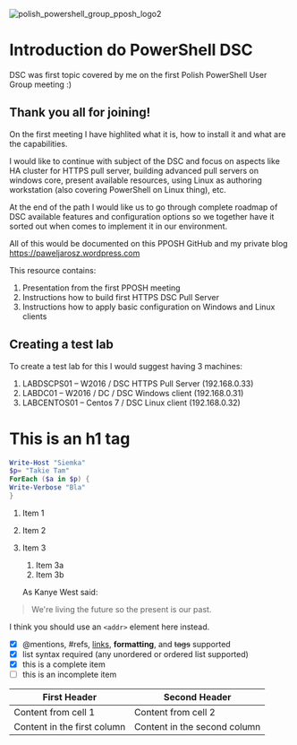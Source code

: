 ![polish_powershell_group_pposh_logo2](https://cloud.githubusercontent.com/assets/19157221/25561611/52b4cd36-2d70-11e7-8c8f-907dfd947524.png)

# Introduction do PowerShell DSC

DSC was first topic covered by me on the first Polish PowerShell User Group meeting :) 

## Thank you all for joining!

On the first meeting I have highlited what it is, how to install it and what are the capabilities.

I would like to continue with subject of the DSC and focus on aspects like HA cluster for HTTPS pull server, building advanced pull servers on windows core, present available resources, using Linux as authoring workstation (also covering  PowerShell on Linux thing), etc.

At the end of the path I would like us to go through complete roadmap of DSC available features and configuration options so we together have it sorted out when comes to implement it in our environment.

All of this would be documented on this PPOSH GitHub and my private blog https://paweljarosz.wordpress.com

This resource contains:
1. Presentation from the first PPOSH meeting
2. Instructions how to build first HTTPS DSC Pull Server
3. Instructions how to apply basic configuration on Windows and Linux clients

## Creating a test lab

To create a test lab for this I would suggest having 3 machines:

1. LABDSCPS01 – W2016 / DSC HTTPS Pull Server (192.168.0.33)
2. LABDC01 – W2016 / DC / DSC Windows client (192.168.0.31)
3. LABCENTOS01 – Centos 7 / DSC Linux client (192.168.0.32)

# This is an h1 tag
```powershell
Write-Host "Siemka"
$p= "Takie Tam"
ForEach ($a in $p) {
Write-Verbose "Bla"
}
```

1. Item 1
1. Item 2
1. Item 3
   1. Item 3a
   1. Item 3b
   
   As Kanye West said:

> We're living the future so
> the present is our past.

I think you should use an
`<addr>` element here instead.

- [x] @mentions, #refs, [links](), **formatting**, and <del>tags</del> supported
- [x] list syntax required (any unordered or ordered list supported)
- [x] this is a complete item
- [ ] this is an incomplete item

First Header | Second Header
------------ | -------------
Content from cell 1 | Content from cell 2
Content in the first column | Content in the second column
